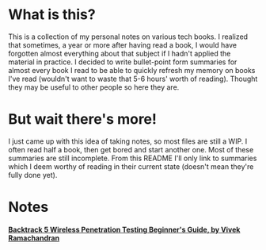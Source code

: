 # What is this?
This is a collection of my personal notes on various tech books. I realized that sometimes, a year or more after having
read a book, I would have forgotten almost everything about that subject if I hadn't applied the material in practice.
I decided to write bullet-point form summaries for almost every book I read to be able to quickly refresh my memory on books I've read (wouldn't want to waste that 5-6 hours' worth of reading). Thought they may be useful to other people
so here they are.

# But wait there's more!
I just came up with this idea of taking notes, so most files are still a WIP. I often read half a book, then get bored 
and start another one. Most of these summaries are still incomplete. From this README I'll only link to summaries which I
deem worthy of reading in their current state (doesn't mean they're fully done yet).

# Notes
#### [Backtrack 5 Wireless Penetration Testing Beginner's Guide, by Vivek Ramachandran](https://cdn.rawgit.com/Ohmnivore/Notes/master/html/BackTrack_5_Wireless_Penetration_Testing.md.html)
